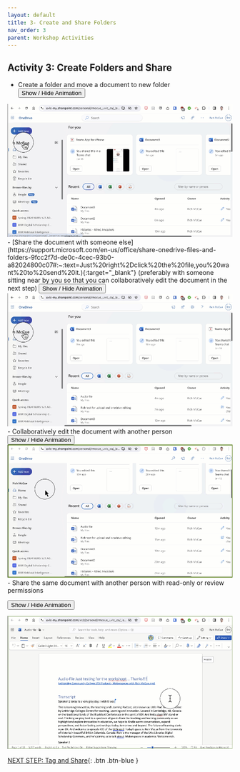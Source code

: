 ```yaml
---
layout: default
title: 3- Create and Share Folders
nav_order: 3
parent: Workshop Activities
---
```


## Activity 3: Create Folders and Share
-  Create a folder and move a document to new folder
    <button onclick="toggle('gif1')">Show / Hide Animation </button>
 <div id="gif1">
 <img src="images/onedrive-folders.gif">
  </div>
-  [Share the document with someone else](https://support.microsoft.com/en-us/office/share-onedrive-files-and-folders-9fcc2f7d-de0c-4cec-93b0-a82024800c07#:~:text=Just%20right%2Dclick%20the%20file,you%20want%20to%20send%20it.){:target="_blank"}  (preferably with someone sitting near by you so that you can collaboratively edit the document in the next step)
    <button onclick="toggle('gif2')">Show / Hide Animation </button>
 <div id="gif2">
 <img src="images/onedrive-sharing-sm.gif">
  </div>
-  Collaboratively edit the document with another person
 <button onclick="toggle('gif3')">Show / Hide Animation </button>
 <div id="gif3">
 <img src="images/onedrive-collab-edit.gif">
  </div>
-  Share the same document with another person with read-only or review permissions

  <button onclick="toggle('gif4')">Show / Hide Animation </button>
 <div id="gif4">
 <img src="images/onedrive-read-only.gif">
  </div>
  
<script>  

    function toggle(input) {
        var x = document.getElementById(input);
        if (x.style.display === "none") {
            x.style.display = "block";
        } else {
            x.style.display = "none";
        }
    }
</script>
[NEXT STEP: Tag and Share](tag-share.html){: .btn .btn-blue }
